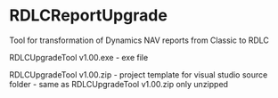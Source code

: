 # RDLCReportUpgrade
Tool for transformation of Dynamics NAV reports from Classic to RDLC

RDLCUpgradeTool v1.00.exe - exe file

RDLCUpgradeTool v1.00.zip - project template for visual studio
source folder - same as RDLCUpgradeTool v1.00.zip only unzipped

